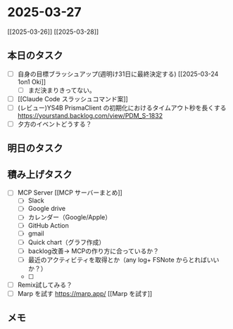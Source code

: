 # 2025-03-27

[[2025-03-26]] [[2025-03-28]]

## 本日のタスク

- [ ] 自身の目標ブラッシュアップ(週明け31日に最終決定する) [[2025-03-24 1on1 Oki]]
	- [ ] まだ決まりきってない。
- [ ] [[Claude Code スラッシュコマンド案]]
- [ ] (レビュー)YS4B PrismaClient の初期化におけるタイムアウト秒を長くする https://yourstand.backlog.com/view/PDM_S-1832 
- [ ] 夕方のイベントどうする？

## 明日のタスク

## 積み上げタスク

- [ ] MCP Server [[MCP サーバーまとめ]]
  - [ ] Slack
  - [ ] Google drive
  - [ ] カレンダー（Google/Apple）
  - [ ] GitHub Action
  - [ ] gmail
  - [ ] Quick chart（グラフ作成）
  - [ ] backlog改善→ MCPの作り方に合っているか？
  - [ ] 最近のアクティビティを取得とか（any log+ FSNote からとればいいか？）
  - [ ] 
- [ ] Remix試してみる？
- [ ] Marp を試す https://marp.app/ [[Marp を試す]]

## メモ
